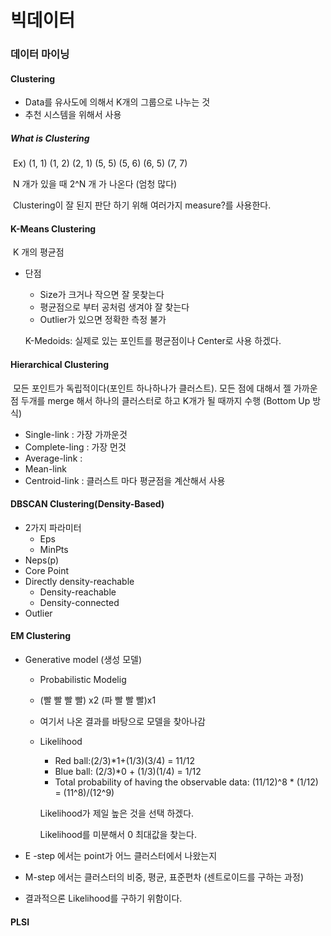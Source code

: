 # 빅데이터

### 데이터 마이닝

#### Clustering

* Data를 유사도에 의해서 K개의 그룹으로 나누는 것
* 추천 시스템을 위해서 사용

##### What is Clustering

​	Ex) (1, 1) (1, 2) (2, 1) (5, 5) (5, 6) (6, 5) (7, 7)

​	N 개가 있을 때 2^N 개 가 나온다 (엄청 많다)

​	Clustering이 잘 된지 판단 하기 위해 여러가지 measure?를 사용한다.



#### K-Means Clustering

​	K 개의 평균점

 * 단점

   	* Size가 크거나 작으면 잘 못찾는다
   	* 평균점으로 부터 공처럼 생겨야 잘 찾는다
   	* Outlier가 있으면 정확한 측정 불가

   K-Medoids: 실제로 있는 포인트를 평균점이나 Center로 사용 하겠다.



#### Hierarchical Clustering

​	모든 포인트가 독립적이다(포인트 하나하나가 클러스트). 모든 점에 대해서 젤 가까운점 두개를 merge 해서 하나의 클러스터로 하고 K개가 될 때까지 수행 (Bottom Up 방식) 

* Single-link : 가장 가까운것
* Complete-ling : 가장 먼것
* Average-link : 
* Mean-link
* Centroid-link : 클러스트 마다 평균점을 계산해서 사용



#### DBSCAN Clustering(Density-Based)

* 2가지 파라미터
  * Eps
  * MinPts
* Neps(p)
* Core Point
* Directly density-reachable
  * Density-reachable
  * Density-connected
* Outlier



#### EM Clustering

* Generative model (생성 모델)

  * Probabilistic Modelig

  * (빨 빨 빨 빨) x2 (파 빨 빨 빨)x1

  * 여기서 나온 결과를 바탕으로 모델을 찾아나감

  * Likelihood

    * Red ball:(2/3)*1+(1/3)(3/4) = 11/12
    * Blue ball: (2/3)*0 + (1/3)(1/4) = 1/12
    * Total probability of having the observable data: (11/12)^8 * (1/12) = (11^8)/(12^9)

    Likelihood가 제일 높은 것을 선택 하겠다.

    Likelihood를 미분해서 0 최대값을 찾는다. 

* E -step 에서는 point가 어느 클러스터에서 나왔는지

* M-step 에서는 클러스터의 비중, 평균, 표준편차 (센트로이드를 구하는 과정)

* 결과적으론 Likelihood를 구하기 위함이다. 

#### PLSI







